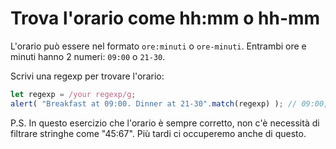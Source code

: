 # Trova l'orario come hh:mm o hh-mm

L'orario può essere nel formato `ore:minuti` o `ore-minuti`. Entrambi ore e minuti hanno 2 numeri:  `09:00` o `21-30`.

Scrivi una regexp per trovare l'orario:

```js
let regexp = /your regexp/g;
alert( "Breakfast at 09:00. Dinner at 21-30".match(regexp) ); // 09:00, 21-30
```

P.S. In questo esercizio che l'orario è sempre corretto, non c'è necessità di filtrare stringhe come "45:67". Più tardi ci occuperemo anche di questo.

